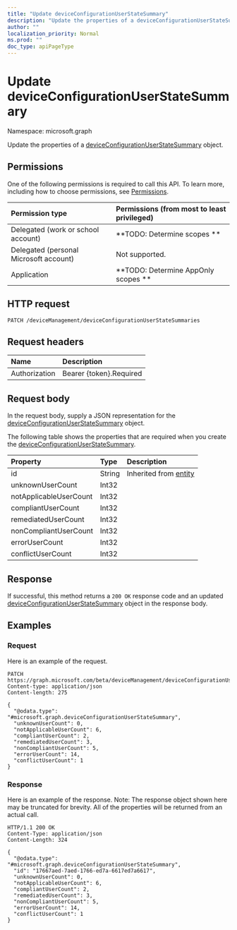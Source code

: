 ```yaml
---
title: "Update deviceConfigurationUserStateSummary"
description: "Update the properties of a deviceConfigurationUserStateSummary object."
author: ""
localization_priority: Normal
ms.prod: ""
doc_type: apiPageType
---
```


# Update deviceConfigurationUserStateSummary

Namespace: microsoft.graph

Update the properties of a [deviceConfigurationUserStateSummary](../resources/deviceconfigurationuserstatesummary.md) object.

## Permissions
One of the following permissions is required to call this API. To learn more, including how to choose permissions, see [Permissions](/concepts/permissions-reference.md).

|Permission type|Permissions (from most to least privileged)|
|:---|:---|
|Delegated (work or school account)|**TODO: Determine scopes **|
|Delegated (personal Microsoft account)|Not supported.|
|Application|**TODO: Determine AppOnly scopes **|

## HTTP request
<!-- {
  "blockType": "ignored"
}
-->
``` http
PATCH /deviceManagement/deviceConfigurationUserStateSummaries
```

## Request headers
|Name|Description|
|:---|:---|
|Authorization|Bearer {token}.Required|

## Request body
In the request body, supply a JSON representation for the [deviceConfigurationUserStateSummary](../resources/deviceconfigurationuserstatesummary.md) object.

The following table shows the properties that are required when you create the [deviceConfigurationUserStateSummary](../resources/deviceconfigurationuserstatesummary.md).

|Property|Type|Description|
|:---|:---|:---|
|id|String| Inherited from [entity](../resources/entity.md)|
|unknownUserCount|Int32||
|notApplicableUserCount|Int32||
|compliantUserCount|Int32||
|remediatedUserCount|Int32||
|nonCompliantUserCount|Int32||
|errorUserCount|Int32||
|conflictUserCount|Int32||



## Response
If successful, this method returns a `200 OK` response code and an updated [deviceConfigurationUserStateSummary](../resources/deviceconfigurationuserstatesummary.md) object in the response body.

## Examples

### Request
Here is an example of the request.
<!-- {
  "blockType": "request",
  "name": "update_deviceconfigurationuserstatesummary"
}
-->
``` http
PATCH https://graph.microsoft.com/beta/deviceManagement/deviceConfigurationUserStateSummaries
Content-type: application/json
Content-length: 275

{
  "@odata.type": "#microsoft.graph.deviceConfigurationUserStateSummary",
  "unknownUserCount": 0,
  "notApplicableUserCount": 6,
  "compliantUserCount": 2,
  "remediatedUserCount": 3,
  "nonCompliantUserCount": 5,
  "errorUserCount": 14,
  "conflictUserCount": 1
}
```

### Response
Here is an example of the response. Note: The response object shown here may be truncated for brevity. All of the properties will be returned from an actual call.
<!-- {
  "blockType": "response",
  "truncated": true
}
-->
``` http
HTTP/1.1 200 OK
Content-Type: application/json
Content-Length: 324

{
  "@odata.type": "#microsoft.graph.deviceConfigurationUserStateSummary",
  "id": "17667aed-7aed-1766-ed7a-6617ed7a6617",
  "unknownUserCount": 0,
  "notApplicableUserCount": 6,
  "compliantUserCount": 2,
  "remediatedUserCount": 3,
  "nonCompliantUserCount": 5,
  "errorUserCount": 14,
  "conflictUserCount": 1
}
```

